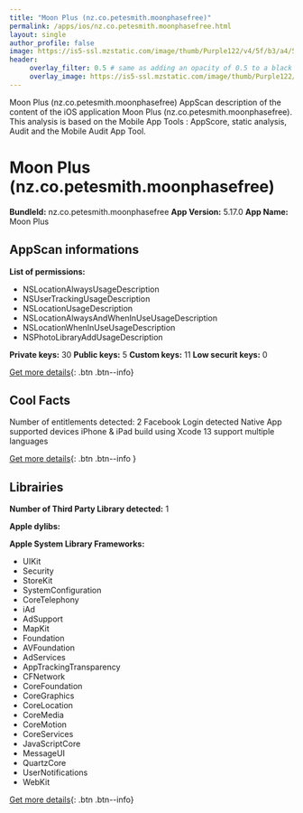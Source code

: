 ```yaml
---
title: "Moon Plus (nz.co.petesmith.moonphasefree)"
permalink: /apps/ios/nz.co.petesmith.moonphasefree.html
layout: single
author_profile: false
image: https://is5-ssl.mzstatic.com/image/thumb/Purple122/v4/5f/b3/a4/5fb3a4e6-93b7-8d56-2d48-16fa8cc9d311/AppIcon-1x_U007emarketing-0-7-0-sRGB-85-220.png/512x512bb.jpg
header: 
     overlay_filter: 0.5 # same as adding an opacity of 0.5 to a black background
     overlay_image: https://is5-ssl.mzstatic.com/image/thumb/Purple122/v4/5f/b3/a4/5fb3a4e6-93b7-8d56-2d48-16fa8cc9d311/AppIcon-1x_U007emarketing-0-7-0-sRGB-85-220.png/512x512bb.jpg
---
```

Moon Plus (nz.co.petesmith.moonphasefree) AppScan description of the content of the iOS application Moon Plus (nz.co.petesmith.moonphasefree). This analysis is based on the Mobile App Tools : AppScore, static analysis, Audit and the Mobile Audit App Tool.

# Moon Plus (nz.co.petesmith.moonphasefree)

**BundleId:** nz.co.petesmith.moonphasefree
**App Version:** 5.17.0
**App Name:** Moon Plus


## AppScan informations 

**List of permissions:** 
- NSLocationAlwaysUsageDescription
- NSUserTrackingUsageDescription
- NSLocationUsageDescription
- NSLocationAlwaysAndWhenInUseUsageDescription
- NSLocationWhenInUseUsageDescription
- NSPhotoLibraryAddUsageDescription
  
  
**Private keys:** 30
**Public keys:** 5
**Custom keys:** 11
**Low securit keys:** 0
  
[Get more details](/pricing.html){: .btn .btn--info}

## Cool Facts

Number of entitlements detected: 2
Facebook Login detected
Native App
supported devices iPhone & iPad
build using Xcode 13
support multiple languages
  
[Get more details](/pricing.html){: .btn .btn--info }

## Librairies 
**Number of Third Party Library detected:** 1


**Apple dylibs:**


**Apple System Library Frameworks:**
- UIKit
- Security
- StoreKit
- SystemConfiguration
- CoreTelephony
- iAd
- AdSupport
- MapKit
- Foundation
- AVFoundation
- AdServices
- AppTrackingTransparency
- CFNetwork
- CoreFoundation
- CoreGraphics
- CoreLocation
- CoreMedia
- CoreMotion
- CoreServices
- JavaScriptCore
- MessageUI
- QuartzCore
- UserNotifications
- WebKit


  
[Get more details](/pricing.html){: .btn .btn--info}

